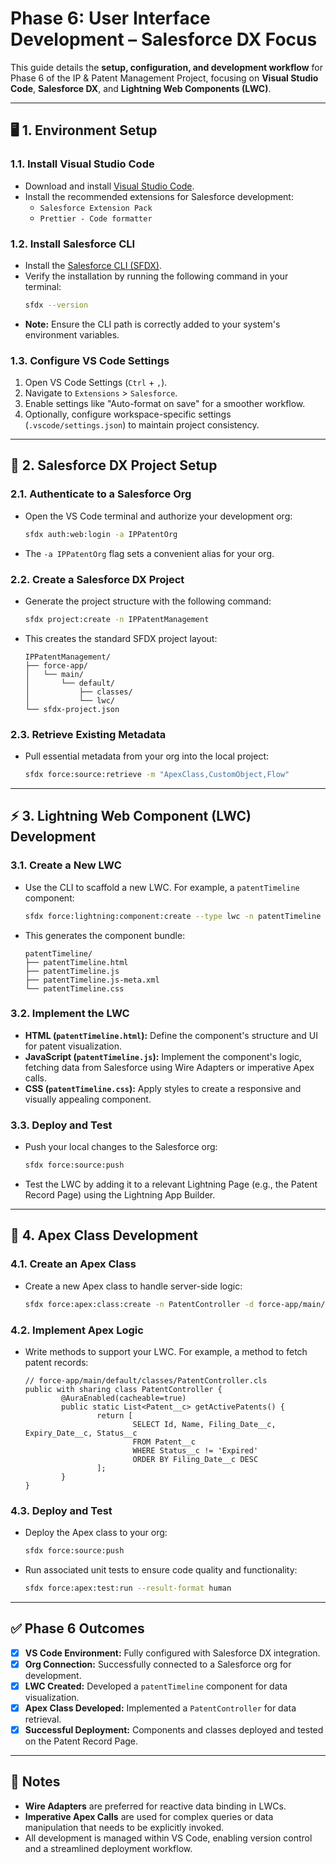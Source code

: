 # Phase 6: User Interface Development – Salesforce DX Focus

This guide details the **setup, configuration, and development workflow** for Phase 6 of the IP & Patent Management Project, focusing on **Visual Studio Code**, **Salesforce DX**, and **Lightning Web Components (LWC)**.

---

## 🖥️ 1. Environment Setup

### **1.1. Install Visual Studio Code**
- Download and install [Visual Studio Code](https://code.visualstudio.com/).
- Install the recommended extensions for Salesforce development:
    - `Salesforce Extension Pack`
    - `Prettier - Code formatter`

### **1.2. Install Salesforce CLI**
- Install the [Salesforce CLI (SFDX)](https://developer.salesforce.com/tools/sfdxcli).
- Verify the installation by running the following command in your terminal:
    ```bash
    sfdx --version
    ```
- **Note:** Ensure the CLI path is correctly added to your system's environment variables.

### **1.3. Configure VS Code Settings**
1.  Open VS Code Settings (`Ctrl` + `,`).
2.  Navigate to `Extensions` > `Salesforce`.
3.  Enable settings like "Auto-format on save" for a smoother workflow.
4.  Optionally, configure workspace-specific settings (`.vscode/settings.json`) to maintain project consistency.

---

## 🔗 2. Salesforce DX Project Setup

### **2.1. Authenticate to a Salesforce Org**
- Open the VS Code terminal and authorize your development org:
    ```bash
    sfdx auth:web:login -a IPPatentOrg
    ```
- The `-a IPPatentOrg` flag sets a convenient alias for your org.

### **2.2. Create a Salesforce DX Project**
- Generate the project structure with the following command:
    ```bash
    sfdx project:create -n IPPatentManagement
    ```
- This creates the standard SFDX project layout:
    ```text
    IPPatentManagement/
    ├── force-app/
    │   └── main/
    │       └── default/
    │           ├── classes/
    │           └── lwc/
    └── sfdx-project.json
    ```

### **2.3. Retrieve Existing Metadata**
- Pull essential metadata from your org into the local project:
    ```bash
    sfdx force:source:retrieve -m "ApexClass,CustomObject,Flow"
    ```

---

## ⚡ 3. Lightning Web Component (LWC) Development

### **3.1. Create a New LWC**
- Use the CLI to scaffold a new LWC. For example, a `patentTimeline` component:
    ```bash
    sfdx force:lightning:component:create --type lwc -n patentTimeline -d force-app/main/default/lwc
    ```
- This generates the component bundle:
    ```text
    patentTimeline/
    ├── patentTimeline.html
    ├── patentTimeline.js
    ├── patentTimeline.js-meta.xml
    └── patentTimeline.css
    ```

### **3.2. Implement the LWC**
- **HTML (`patentTimeline.html`):** Define the component's structure and UI for patent visualization.
- **JavaScript (`patentTimeline.js`):** Implement the component's logic, fetching data from Salesforce using Wire Adapters or imperative Apex calls.
- **CSS (`patentTimeline.css`):** Apply styles to create a responsive and visually appealing component.

### **3.3. Deploy and Test**
- Push your local changes to the Salesforce org:
    ```bash
    sfdx force:source:push
    ```
- Test the LWC by adding it to a relevant Lightning Page (e.g., the Patent Record Page) using the Lightning App Builder.

---

## 🧩 4. Apex Class Development

### **4.1. Create an Apex Class**
- Create a new Apex class to handle server-side logic:
    ```bash
    sfdx force:apex:class:create -n PatentController -d force-app/main/default/classes
    ```

### **4.2. Implement Apex Logic**
- Write methods to support your LWC. For example, a method to fetch patent records:
    ```apex
    // force-app/main/default/classes/PatentController.cls
    public with sharing class PatentController {
            @AuraEnabled(cacheable=true)
            public static List<Patent__c> getActivePatents() {
                    return [
                            SELECT Id, Name, Filing_Date__c, Expiry_Date__c, Status__c
                            FROM Patent__c
                            WHERE Status__c != 'Expired'
                            ORDER BY Filing_Date__c DESC
                    ];
            }
    }
    ```

### **4.3. Deploy and Test**
- Deploy the Apex class to your org:
    ```bash
    sfdx force:source:push
    ```
- Run associated unit tests to ensure code quality and functionality:
    ```bash
    sfdx force:apex:test:run --result-format human
    ```

---

## ✅ Phase 6 Outcomes

- [x] **VS Code Environment:** Fully configured with Salesforce DX integration.
- [x] **Org Connection:** Successfully connected to a Salesforce org for development.
- [x] **LWC Created:** Developed a `patentTimeline` component for data visualization.
- [x] **Apex Class Developed:** Implemented a `PatentController` for data retrieval.
- [x] **Successful Deployment:** Components and classes deployed and tested on the Patent Record Page.

---

## 📌 Notes
- **Wire Adapters** are preferred for reactive data binding in LWCs.
- **Imperative Apex Calls** are used for complex queries or data manipulation that needs to be explicitly invoked.
- All development is managed within VS Code, enabling version control and a streamlined deployment workflow.
